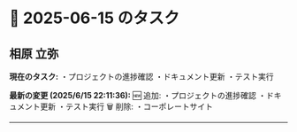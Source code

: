 # 📅 2025-06-15 のタスク

## 相原 立弥

**現在のタスク:**
・プロジェクトの進捗確認
・ドキュメント更新
・テスト実行

**最新の変更 (2025/6/15 22:11:36):**
🆕 追加:
・プロジェクトの進捗確認
・ドキュメント更新
・テスト実行
🗑️ 削除:
・コーポレートサイト

---

